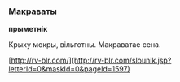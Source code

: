 ### Макраваты
**прыметнік**

Крыху мокры, вільготны. Макраватае сена.

<a rel="author">[http://rv-blr.com/](http://rv-blr.com/slounik.jsp?letterId=0&maskId=0&pageId=1597)</a>
